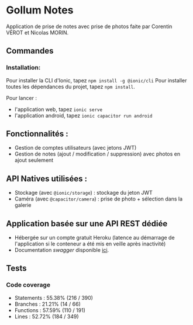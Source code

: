 # Gollum Notes

Application de prise de notes avec prise de photos faite par Corentin VÉROT et Nicolas MORIN.

## Commandes
### Installation:
Pour installer la CLI d'Ionic, tapez ```npm install -g @ionic/cli```
Pour installer toutes les dépendances du projet, tapez ```npm install```.

Pour lancer :
- l'application web, tapez ```ionic serve```
- l'application android, tapez ```ionic capacitor run android```

## Fonctionnalités :
- Gestion de comptes utilisateurs (avec jetons JWT)
- Gestion de notes (ajout / modification / suppression) avec photos en ajout seulement


## API Natives utilisées :
- Stockage (avec ```@ionic/storage```) : stockage du jeton JWT
- Caméra (avec ```@capacitor/camera```) : prise de photo + sélection dans la galerie


## Application basée sur une API REST dédiée
- Hébergée sur un compte gratuit Heroku (latence au démarrage de l'application si le conteneur a été mis en veille après inactivité)
- Documentation _swagger_ disponible [ici](https://gollum-notes.herokuapp.com/swagger/index.html).


## Tests

### Code coverage
- Statements   : 55.38% (216 / 390)
- Branches     : 21.21% (14 / 66)
- Functions    : 57.59% (110 / 191)
- Lines        : 52.72% (184 / 349)
